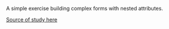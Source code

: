 A simple exercise building complex forms with nested attributes.

[Source of study here](https://www.youtube.com/playlist?list=PLQ7pFhHDyuNl4iTgcC7zOsmiNyRD4jX21)
